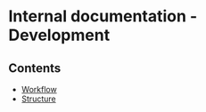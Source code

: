 # Internal documentation - Development

## Contents

- [Workflow](Workflow.md)
- [Structure](Structure.md)
